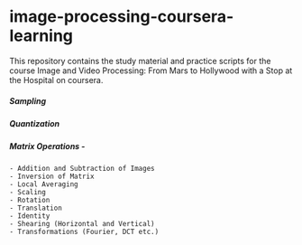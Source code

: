 # image-processing-coursera-learning
This repository contains the study material and practice scripts for the course Image and Video Processing: From Mars to Hollywood with a Stop at the Hospital on coursera.


##### Sampling
##### Quantization
##### Matrix Operations -
    - Addition and Subtraction of Images
    - Inversion of Matrix
    - Local Averaging
    - Scaling
    - Rotation
    - Translation
    - Identity
    - Shearing (Horizontal and Vertical)
    - Transformations (Fourier, DCT etc.)


